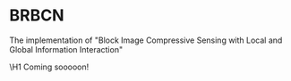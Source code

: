 # BRBCN
The implementation of "Block Image Compressive Sensing with Local and Global Information Interaction"

\H1 Coming sooooon!
